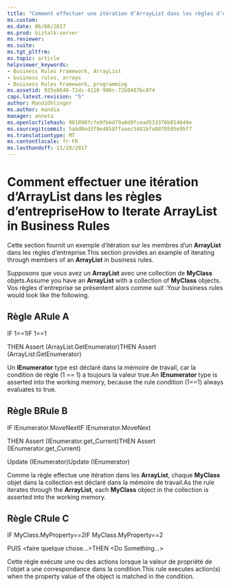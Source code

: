 ```yaml
---
title: "Comment effectuer une itération d’ArrayList dans les règles d’entreprise | Documents Microsoft"
ms.custom: 
ms.date: 06/08/2017
ms.prod: biztalk-server
ms.reviewer: 
ms.suite: 
ms.tgt_pltfrm: 
ms.topic: article
helpviewer_keywords:
- Business Rules Framework, ArrayList
- business rules, arrays
- Business Rules Framework, programming
ms.assetid: 935e8648-72dc-4128-986c-72b0487bc074
caps.latest.revision: "5"
author: MandiOhlinger
ms.author: mandia
manager: anneta
ms.openlocfilehash: 9010907cfe9fb6d79a8d9fcead533376b014640e
ms.sourcegitcommit: 5abd0ed3f9e4858ffaaec5481bfa8878595e95f7
ms.translationtype: MT
ms.contentlocale: fr-FR
ms.lasthandoff: 11/28/2017
---
```

# <a name="how-to-iterate-arraylist-in-business-rules"></a><span data-ttu-id="42c27-102">Comment effectuer une itération d’ArrayList dans les règles d’entreprise</span><span class="sxs-lookup"><span data-stu-id="42c27-102">How to Iterate ArrayList in Business Rules</span></span>
<span data-ttu-id="42c27-103">Cette section fournit un exemple d’itération sur les membres d’un **ArrayList** dans les règles d’entreprise.</span><span class="sxs-lookup"><span data-stu-id="42c27-103">This section provides an example of iterating through members of an **ArrayList** in business rules.</span></span>  
  
 <span data-ttu-id="42c27-104">Supposons que vous avez un **ArrayList** avec une collection de **MyClass** objets.</span><span class="sxs-lookup"><span data-stu-id="42c27-104">Assume you have an **ArrayList** with a collection of **MyClass** objects.</span></span> <span data-ttu-id="42c27-105">Vos règles d'entreprise se présentent alors comme suit :</span><span class="sxs-lookup"><span data-stu-id="42c27-105">Your business rules would look like the following.</span></span>  
  
## <a name="rule-a"></a><span data-ttu-id="42c27-106">Règle A</span><span class="sxs-lookup"><span data-stu-id="42c27-106">Rule A</span></span>  
 <span data-ttu-id="42c27-107">IF 1==1</span><span class="sxs-lookup"><span data-stu-id="42c27-107">IF 1==1</span></span>  
  
 <span data-ttu-id="42c27-108">THEN Assert (ArrayList.GetEnumerator)</span><span class="sxs-lookup"><span data-stu-id="42c27-108">THEN Assert (ArrayList.GetEnumerator)</span></span>  
  
 <span data-ttu-id="42c27-109">Un **IEnumerator** type est déclaré dans la mémoire de travail, car la condition de règle (1 == 1) a toujours la valeur true.</span><span class="sxs-lookup"><span data-stu-id="42c27-109">An **IEnumerator** type is asserted into the working memory, because the rule condition (1==1) always evaluates to true.</span></span>  
  
## <a name="rule-b"></a><span data-ttu-id="42c27-110">Règle B</span><span class="sxs-lookup"><span data-stu-id="42c27-110">Rule B</span></span>  
 <span data-ttu-id="42c27-111">IF IEnumerator.MoveNext</span><span class="sxs-lookup"><span data-stu-id="42c27-111">IF IEnumerator.MoveNext</span></span>  
  
 <span data-ttu-id="42c27-112">THEN    Assert (IEnumerator.get_Current)</span><span class="sxs-lookup"><span data-stu-id="42c27-112">THEN    Assert (IEnumerator.get_Current)</span></span>  
  
 <span data-ttu-id="42c27-113">Update (IEnumerator)</span><span class="sxs-lookup"><span data-stu-id="42c27-113">Update (IEnumerator)</span></span>  
  
 <span data-ttu-id="42c27-114">Comme la règle effectue une itération dans les **ArrayList**, chaque **MyClass** objet dans la collection est déclaré dans la mémoire de travail.</span><span class="sxs-lookup"><span data-stu-id="42c27-114">As the rule iterates through the **ArrayList**, each **MyClass** object in the collection is asserted into the working memory.</span></span>  
  
## <a name="rule-c"></a><span data-ttu-id="42c27-115">Règle C</span><span class="sxs-lookup"><span data-stu-id="42c27-115">Rule C</span></span>  
 <span data-ttu-id="42c27-116">IF MyClass.MyProperty==2</span><span class="sxs-lookup"><span data-stu-id="42c27-116">IF MyClass.MyProperty==2</span></span>  
  
 <span data-ttu-id="42c27-117">PUIS \<faire quelque chose...\></span><span class="sxs-lookup"><span data-stu-id="42c27-117">THEN \<Do Something...\></span></span>  
  
 <span data-ttu-id="42c27-118">Cette règle exécute une ou des actions lorsque la valeur de propriété de l'objet a une correspondance dans la condition.</span><span class="sxs-lookup"><span data-stu-id="42c27-118">This rule executes action(s) when the property value of the object is matched in the condition.</span></span>